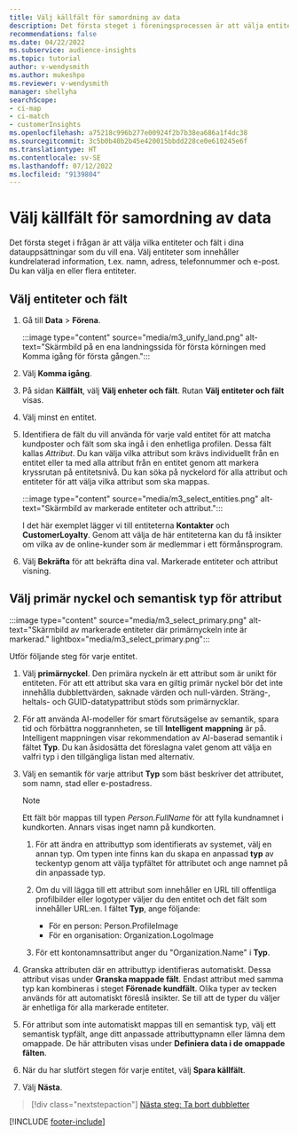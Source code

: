 ```yaml
---
title: Välj källfält för samordning av data
description: Det första steget i föreningsprocessen är att välja entiteter, attribut, primära nycklar och lösningstyper för att mappa data till Unified customer profile.
recommendations: false
ms.date: 04/22/2022
ms.subservice: audience-insights
ms.topic: tutorial
author: v-wendysmith
ms.author: mukeshpo
ms.reviewer: v-wendysmith
manager: shellyha
searchScope:
- ci-map
- ci-match
- customerInsights
ms.openlocfilehash: a75218c996b277e00924f2b7b38ea686a1f4dc38
ms.sourcegitcommit: 3c5b0b40b2b45e420015bbdd228ce0e610245e6f
ms.translationtype: HT
ms.contentlocale: sv-SE
ms.lasthandoff: 07/12/2022
ms.locfileid: "9139804"
---
```

# <a name="select-source-fields-for-data-unification"></a>Välj källfält för samordning av data

Det första steget i frågan är att välja vilka entiteter och fält i dina datauppsättningar som du vill ena. Välj entiteter som innehåller kundrelaterad information, t.ex. namn, adress, telefonnummer och e-post. Du kan välja en eller flera entiteter.

## <a name="select-entities-and-fields"></a>Välj entiteter och fält

1. Gå till **Data** > **Förena**.

   :::image type="content" source="media/m3_unify_land.png" alt-text="Skärmbild på en ena landningssida för första körningen med Komma igång för första gången.":::

1. Välj **Komma igång**.

1. På sidan **Källfält**, välj **Välj enheter och fält**. Rutan **Välj entiteter och fält** visas.

1. Välj minst en entitet.

1. Identifiera de fält du vill använda för varje vald entitet för att matcha kundposter och fält som ska ingå i den enhetliga profilen. Dessa fält kallas *Attribut*. Du kan välja vilka attribut som krävs individuellt från en entitet eller ta med alla attribut från en entitet genom att markera kryssrutan på entitetsnivå. Du kan söka på nyckelord för alla attribut och entiteter för att välja vilka attribut som ska mappas.

   :::image type="content" source="media/m3_select_entities.png" alt-text="Skärmbild av markerade entiteter och attribut.":::

   I det här exemplet lägger vi till entiteterna **Kontakter** och **CustomerLoyalty**. Genom att välja de här entiteterna kan du få insikter om vilka av de online-kunder som är medlemmar i ett förmånsprogram.

1. Välj **Bekräfta** för att bekräfta dina val. Markerade entiteter och attribut visning.

## <a name="select-primary-key-and-semantic-type-for-attributes"></a>Välj primär nyckel och semantisk typ för attribut

   :::image type="content" source="media/m3_select_primary.png" alt-text="Skärmbild av markerade entiteter där primärnyckeln inte är markerad." lightbox="media/m3_select_primary.png":::

Utför följande steg för varje entitet.

1. Välj **primärnyckel**. Den primära nyckeln är ett attribut som är unikt för entiteten. För att ett attribut ska vara en giltig primär nyckel bör det inte innehålla dubblettvärden, saknade värden och null-värden. Sträng-, heltals- och GUID-datatypattribut stöds som primärnycklar.

1. För att använda AI-modeller för smart förutsägelse av semantik, spara tid och förbättra noggrannheten, se till **Intelligent mappning** är på. Intelligent mappningen visar rekommendation av AI-baserad semantik i fältet **Typ**. Du kan åsidosätta det föreslagna valet genom att välja en valfri typ i den tillgängliga listan med alternativ.

1. Välj en semantik för varje attribut **Typ** som bäst beskriver det attributet, som namn, stad eller e-postadress.

   > [!NOTE]
   > Ett fält bör mappas till typen *Person.FullName* för att fylla kundnamnet i kundkorten. Annars visas inget namn på kundkorten.

   1. För att ändra en attributtyp som identifierats av systemet, välj en annan typ. Om typen inte finns kan du skapa en anpassad **typ** av teckentyp genom att välja typfältet för attributet och ange namnet på din anpassade typ.

   1. Om du vill lägga till ett attribut som innehåller en URL till offentliga profilbilder eller logotyper väljer du den entitet och det fält som innehåller URL:en. I fältet **Typ**, ange följande:
      - För en person: Person.ProfileImage
      - För en organisation: Organization.LogoImage

   1. För ett kontonamnsattribut anger du "Organization.Name" i **Typ**.

1. Granska attributen där en attributtyp identifieras automatiskt. Dessa attribut visas under **Granska mappade fält**. Endast attribut med samma typ kan kombineras i steget **Förenade kundfält**. Olika typer av tecken används för att automatiskt föreslå insikter. Se till att de typer du väljer är enhetliga för alla markerade entiteter.

1. För attribut som inte automatiskt mappas till en semantisk typ, välj ett semantisk typfält, ange ditt anpassade attributtypnamn eller lämna dem omappade. De här attributen visas under **Definiera data i de omappade fälten**.

1. När du har slutfört stegen för varje entitet, välj **Spara källfält**.

1. Välj **Nästa**.

> [!div class="nextstepaction"]
> [Nästa steg: Ta bort dubbletter](remove-duplicates.md)

[!INCLUDE [footer-include](includes/footer-banner.md)]
